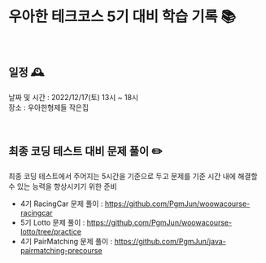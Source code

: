# 우아한 테크코스 5기 대비 학습 기록 📚

<br>

## 일정 🕰
날짜 및 시간 : 2022/12/17(토) 13시 ~ 18시 <br>
장소 : 우아한형제들 작은집 <br>

<br>

## 최종 코딩 테스트 대비 문제 풀이 ✏️
최종 코딩 테스트에서 주어지는 5시간을 기준으로 두고 문제를
기준 시간 내에 해결할 수 있는 능력을 향상시키기 위한 준비

- 4기 RacingCar 문제 풀이 : https://github.com/PgmJun/woowacourse-racingcar
- 5기 Lotto 문제 풀이 :  https://github.com/PgmJun/woowacourse-lotto/tree/practice
- 4기 PairMatching 문제 풀이 : https://github.com/PgmJun/java-pairmatching-precourse


